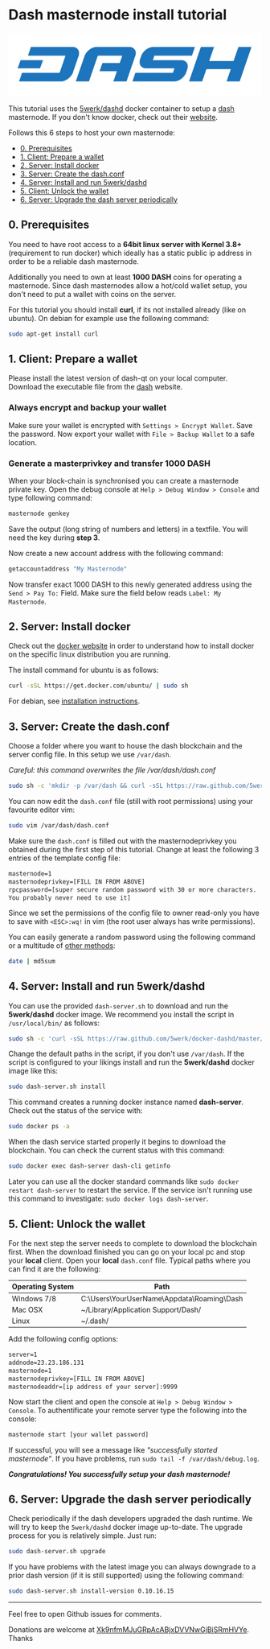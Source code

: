 # Dash masternode install tutorial
![We love Dash!](img/DASH.jpg)

This tutorial uses the [5werk/dashd](https://github.com/5werk/docker-dashd/) docker container to setup a [dash](http://dashpay.io/) masternode. If you don't know docker, check out their [website](http://docker.io/).

Follows this 6 steps to host your own masternode:
* [0. Prerequisites](#0-prerequisites)
* [1. Client: Prepare a wallet](#1-client-prepare-a-wallet)
* [2. Server: Install docker](#2-server-install-docker)
* [3. Server: Create the dash.conf](#3-server-create-the-dashconf)
* [4. Server: Install and run 5werk/dashd](#4-server-install-and-run-5werkdashd)
* [5. Client: Unlock the wallet](#5-client-unlock-the-wallet)
* [6. Server: Upgrade the dash server periodically](#6-server-upgrade-the-dash-server-periodically)


## 0. Prerequisites
You need to have root access to a **64bit linux server with Kernel 3.8+** (requirement to run docker) which ideally has a static public ip address in order to be a reliable dash masternode.

Additionally you need to own at least **1000 DASH** coins for operating a masternode. Since dash masternodes allow a hot/cold wallet setup, you don't need to put a wallet with coins on the server.

For this tutorial you should install **curl**, if its not installed already (like on ubuntu). On debian for example use the following command:
```bash
sudo apt-get install curl
```

## 1. Client: Prepare a wallet
Please install the latest version of dash-qt on your local computer. Download the executable file from the [dash](http://dashpay.io/) website.

### Always encrypt and backup your wallet
Make sure your wallet is encrypted with `Settings > Encrypt Wallet`.
Save the password. Now export your wallet with `File > Backup Wallet` to
a safe location.

### Generate a masterprivkey and transfer 1000 DASH
When your block-chain is synchronised you can create a masternode private key. Open the debug console at `Help > Debug Window > Console` and type following command:

```bash
masternode genkey
```

Save the output (long string of numbers and letters) in a textfile. You will need the key during **step 3**.

Now create a new account address with the following command:
```bash
getaccountaddress "My Masternode"
```

Now transfer exact 1000 DASH to this newly generated address using the `Send > Pay To:` Field. Make sure the field below reads `Label: My Masternode`.

## 2. Server: Install docker
Check out the [docker website](http://docker.io) in order to understand how to install docker on the specific linux distribution you are running.

The install command for ubuntu is as follows:

```bash
curl -sSL https://get.docker.com/ubuntu/ | sudo sh
```

For debian, see [installation instructions](https://docs.docker.com/installation/debian/).

## 3. Server: Create the dash.conf
Choose a folder where you want to house the dash blockchain and the server config file. In this setup we use `/var/dash`.

*Careful: this command overwrites the file /var/dash/dash.conf*

```bash
sudo sh -c 'mkdir -p /var/dash && curl -sSL https://raw.github.com/5werk/docker-dashd/master/dash.conf > /var/dash/dash.conf && chmod 0400 /var/dash/dash.conf'
```

You can now edit the `dash.conf` file (still with root permissions) using your favourite editor vim:
```bash
sudo vim /var/dash/dash.conf
```

Make sure the `dash.conf` is filled out with the masternodeprivkey you obtained during the first step of this tutorial. Change at least the following 3 entries of the template config file:

```config
masternode=1
masternodeprivkey=[FILL IN FROM ABOVE]
rpcpassword=[super secure random password with 30 or more characters. You probably never need to use it]
```

Since we set the permissions of the config file to owner read-only you have to save with
`<ESC>:wq!` in vim (the root user always has write permissions).

You can easily generate a random password using the following
command or a multitude of [other methods](http://www.howtogeek.com/howto/30184/10-ways-to-generate-a-random-password-from-the-command-line/):
```bash
date | md5sum
```

## 4. Server: Install and run 5werk/dashd
You can use the provided `dash-server.sh` to download and run the **5werk/dashd** docker image. We recommend you install the script in `/usr/local/bin/` as follows:

```bash
sudo sh -c 'curl -sSL https://raw.github.com/5werk/docker-dashd/master/dash-server.sh > /usr/local/bin/dash-server.sh && chmod +x /usr/local/bin/dash-server.sh'
```

Change the default paths in the script, if you don't use `/var/dash`. If the script is configured to your likings install and run the **5werk/dashd** docker image like this:
```bash
sudo dash-server.sh install
```
This command creates a running docker instance named **dash-server**. Check out the status of the service with:

```bash
sudo docker ps -a
```

When the dash service started properly it begins to download the blockchain. You can check the current status with this command:

```bash
sudo docker exec dash-server dash-cli getinfo
```

Later you can use all the docker standard commands like `sudo docker restart dash-server` to restart the service. If the service isn't running use this command to investigate: `sudo docker logs dash-server`.

## 5. Client: Unlock the wallet

For the next step the server needs to complete to download the blockchain first. When the download finished you can go on your local pc and stop your **local** client. Open your **local** `dash.conf` file. Typical paths where you can find it are the following:

Operating System  |Path                                          |
------------------|----------------------------------------------|
Windows 7/8       |C:\Users\YourUserName\Appdata\Roaming\Dash    |
Mac OSX           |~/Library/Application Support/Dash/           |
Linux             |~/.dash/                                      |

Add the following config options:
```config
server=1
addnode=23.23.186.131
masternode=1
masternodeprivkey=[FILL IN FROM ABOVE]
masternodeaddr=[ip address of your server]:9999
```

Now start the client and open the console at `Help > Debug Window > Console`. To authentificate your remote server type the following into the console:
```bash
masternode start [your wallet password]
```
If successful, you will see a message like *"successfully started masternode"*. If you have problems, run `sudo tail -f /var/dash/debug.log`.

***Congratulations! You successfully setup your dash masternode!***

## 6. Server: Upgrade the dash server periodically
Check periodically if the dash developers upgraded the dash runtime. We will try to keep the `5werk/dashd` docker image up-to-date. The upgrade process for you is relatively simple. Just run:

```bash
sudo dash-server.sh upgrade
```

If you have problems with the latest image you can always downgrade to a prior dash version (if it is still supported) using the following command:
```bash
sudo dash-server.sh install-version 0.10.16.15
```
* * *
Feel free to open Github issues for comments.

Donations are welcome at [Xk9nfmMJuGRpAcABjxDVVNwGjBiSRmHVYe](https://chainz.cryptoid.info/drk/search.dws?q=Xk9nfmMJuGRpAcABjxDVVNwGjBiSRmHVYe). Thanks
